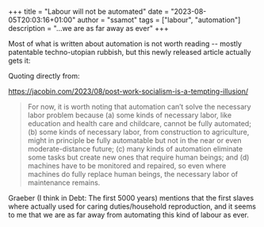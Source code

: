 +++
title = "Labour will not be automated"
date = "2023-08-05T20:03:16+01:00"
author = "ssamot"
tags = ["labour", "automation"]
description = "...we are as far away as ever"
+++

Most of what is written about automation is not worth reading -- mostly patentable techno-utopian rubbish, but this newly released article actually gets it: 

Quoting directly from: 

https://jacobin.com/2023/08/post-work-socialism-is-a-tempting-illusion/

> For now, it is worth noting that automation can’t solve the necessary labor problem because (a) some kinds of necessary labor, like education and health care and childcare, cannot be fully automated; (b) some kinds of necessary labor, from construction to agriculture, might in principle be fully automatable but not in the near or even moderate-distance future; (c) many kinds of automation eliminate some tasks but create new ones that require human beings; and (d) machines have to be monitored and repaired, so even where machines do fully replace human beings, the necessary labor of maintenance remains.

Graeber (I think in Debt: The first 5000 years) mentions that the first slaves where actually used for caring duties/household reproduction, and it seems to me that we are as far away from automating this kind of labour as ever. 
